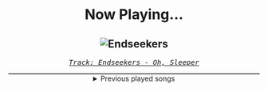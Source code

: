 <div align="center"> 
<h1>Now Playing...</h1>

![Endseekers](https://i.scdn.co/image/ab67616d00001e02fabeff7f98662882a7fe8296)
--
_<samp><a href="https://open.spotify.com/track/2Zx9X4HJMDnegzTRy8xdFV">Track: Endseekers - Oh, Sleeper</a></samp>_

<div style="border: 1px #4B5054 solid"></div>
<details>
  <summary>
    Previous played songs
  </summary>
  <table>
    <thead>
      <tr>
        <th>
          Artist
        </th>
        <th>
          Song
        </th>
        <th>
          Link
        </th>
      </tr>
    </thead>
    <tbody>
      <tr><td>Oh, Sleeper</td><td>Endseekers</td><td><a href="https://open.spotify.com/track/2Zx9X4HJMDnegzTRy8xdFV">https://open.spotify.com/track/2Zx9X4HJMDnegzTRy8xdFV</a></td></tr><tr><td>Pillar</td><td>Fireproof</td><td><a href="https://open.spotify.com/track/5ye64NadJkW3uqpFtnVsky">https://open.spotify.com/track/5ye64NadJkW3uqpFtnVsky</a></td></tr><tr><td>Shinedown</td><td>My Name (Wearing Me Out)</td><td><a href="https://open.spotify.com/track/7GcE7k2IlpRZXzMcfwttj9">https://open.spotify.com/track/7GcE7k2IlpRZXzMcfwttj9</a></td></tr><tr><td>Avery Watts</td><td>Enough</td><td><a href="https://open.spotify.com/track/5X3ldunm7N84p28od4hzdE">https://open.spotify.com/track/5X3ldunm7N84p28od4hzdE</a></td></tr><tr><td>Bad Omens</td><td>ARTIFICIAL SUICIDE</td><td><a href="https://open.spotify.com/track/2Qv8xJzenocwXyGlMU5PaC">https://open.spotify.com/track/2Qv8xJzenocwXyGlMU5PaC</a></td></tr><tr><td>Born Of Osiris</td><td>Shadowmourne</td><td><a href="https://open.spotify.com/track/1065sHlCILP4Cmm33JXu1y">https://open.spotify.com/track/1065sHlCILP4Cmm33JXu1y</a></td></tr><tr><td>Born Of Osiris</td><td>Poster Child</td><td><a href="https://open.spotify.com/track/2WlNK8mfRvMT3m1ZOli1er">https://open.spotify.com/track/2WlNK8mfRvMT3m1ZOli1er</a></td></tr><tr><td>Born Of Osiris</td><td>Illusionist</td><td><a href="https://open.spotify.com/track/3plQ0DcZjEhWTlu3BPBT9s">https://open.spotify.com/track/3plQ0DcZjEhWTlu3BPBT9s</a></td></tr><tr><td>Born Of Osiris</td><td>Disconnectome</td><td><a href="https://open.spotify.com/track/36zHsDMqdUgiL3dJAQud9H">https://open.spotify.com/track/36zHsDMqdUgiL3dJAQud9H</a></td></tr><tr><td>Born Of Osiris</td><td>Illuminate</td><td><a href="https://open.spotify.com/track/6MSNbqrkFFtODFkTr3x6b9">https://open.spotify.com/track/6MSNbqrkFFtODFkTr3x6b9</a></td></tr><tr><td>Born Of Osiris</td><td>Under The Gun</td><td><a href="https://open.spotify.com/track/5Fc7H21N639byTBNo4AifM">https://open.spotify.com/track/5Fc7H21N639byTBNo4AifM</a></td></tr><tr><td>Born Of Osiris</td><td>Cycles of Tragedy</td><td><a href="https://open.spotify.com/track/2phAbZIlA9QgoEHsGSK6WD">https://open.spotify.com/track/2phAbZIlA9QgoEHsGSK6WD</a></td></tr><tr><td>Born Of Osiris</td><td>Mindful</td><td><a href="https://open.spotify.com/track/2oxkQnyl8u7K6Vi9X1usRg">https://open.spotify.com/track/2oxkQnyl8u7K6Vi9X1usRg</a></td></tr><tr><td>Born Of Osiris</td><td>White Nile</td><td><a href="https://open.spotify.com/track/1fGcsB1EH2Bfkv8JhfDlLB">https://open.spotify.com/track/1fGcsB1EH2Bfkv8JhfDlLB</a></td></tr><tr><td>Born Of Osiris</td><td>Silence the Echo</td><td><a href="https://open.spotify.com/track/54jLgG6WUCoRKrTh1y92P1">https://open.spotify.com/track/54jLgG6WUCoRKrTh1y92P1</a></td></tr><tr><td>Born Of Osiris</td><td>Throw Me In The Jungle</td><td><a href="https://open.spotify.com/track/1mzJwhQQGRw5MQwokY9S2U">https://open.spotify.com/track/1mzJwhQQGRw5MQwokY9S2U</a></td></tr><tr><td>Born Of Osiris</td><td>Oathbreaker</td><td><a href="https://open.spotify.com/track/4ridcRQmit3KIhYPsjngbq">https://open.spotify.com/track/4ridcRQmit3KIhYPsjngbq</a></td></tr><tr><td>Born Of Osiris</td><td>Waves</td><td><a href="https://open.spotify.com/track/6VDhjaQT3jCDq6AhA5tOJj">https://open.spotify.com/track/6VDhjaQT3jCDq6AhA5tOJj</a></td></tr><tr><td>Born Of Osiris</td><td>Imaginary Condition</td><td><a href="https://open.spotify.com/track/1imX2EkP19iBGoy4LOrtAh">https://open.spotify.com/track/1imX2EkP19iBGoy4LOrtAh</a></td></tr><tr><td>Born Of Osiris</td><td>Singularity</td><td><a href="https://open.spotify.com/track/7ij7pV85UGEBg8zsyCqyfY">https://open.spotify.com/track/7ij7pV85UGEBg8zsyCqyfY</a></td></tr>
    </tbody>
  </table>
</details>

</div>

